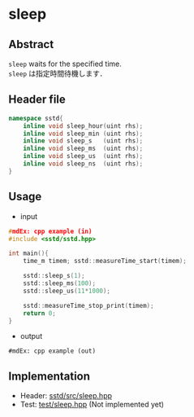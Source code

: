 # sleep
## Abstract
```sleep``` waits for the specified time.  
```sleep``` は指定時間待機します．

## Header file
```cpp
namespace sstd{
    inline void sleep_hour(uint rhs);
    inline void sleep_min (uint rhs);
    inline void sleep_s   (uint rhs);
    inline void sleep_ms  (uint rhs);
    inline void sleep_us  (uint rhs);
    inline void sleep_ns  (uint rhs);
}
```

## Usage
- input
```cpp
#mdEx: cpp example (in)
#include <sstd/sstd.hpp>

int main(){
    time_m timem; sstd::measureTime_start(timem);

    sstd::sleep_s(1);
    sstd::sleep_ms(100);
    sstd::sleep_us(11*1000);

    sstd::measureTime_stop_print(timem);
    return 0;
}
```
- output  
```
#mdEx: cpp example (out)
```

## Implementation
- Header: [sstd/src/sleep.hpp](https://github.com/admiswalker/SubStandardLibrary-SSTD-/blob/master/sstd/src/sleep.hpp)
- Test: [test/sleep.hpp](https://github.com/admiswalker/SubStandardLibrary-SSTD-/blob/master/test/sleep.hpp)
  (Not implemented yet)

